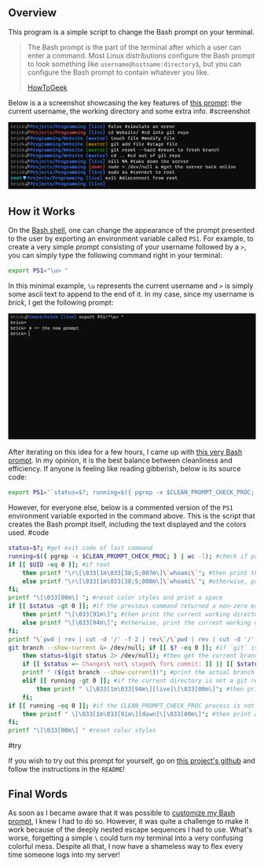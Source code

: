 ## Overview

This program is a simple script to change the Bash prompt on your terminal.

> The Bash prompt is the part of the terminal after which a user can enter a command. Most Linux distributions configure the Bash prompt to look something like `username@hostname:directory$`, but you can configure the Bash prompt to contain whatever you like.
>
> [HowToGeek](https://www.howtogeek.com/307701/how-to-customize-and-colorize-your-bash-prompt/)

Below is a a screenshot showcasing the key features of [this prompt](https://github.com/Bricktech2000/Clean-Bash-Prompt): the current username, the working directory and some extra info.
#screenshot

![screenshot of the key features of the program](./screenshot.png)

## How it Works

On the [Bash shell](<https://en.wikipedia.org/wiki/Bash_(Unix_shell)>), one can change the appearance of the prompt presented to the user by exporting an environment variable called `PS1`. For example, to create a very simple prompt consisting of your username followed by a `>`, you can simply type the following command right in your terminal:

```bash
export PS1="\u> "
```

In this minimal example, `\u` represents the current username and `>` is simply some ascii text to append to the end of it. In my case, since my username is _brick_, I get the following prompt:

![example of a bash prompt](./screenshot2.png)

After iterating on this idea for a few hours, I came up with [this very Bash prompt](https://github.com/Bricktech2000/Clean-Bash-Prompt). In my opinion, it is the best balance between cleanliness and efficiency. If anyone is feeling like reading gibberish, below is its source code:

```bash
export PS1='`status=$?; running=$({ pgrep -x $CLEAN_PROMPT_CHECK_PROC; } | wc -l); if [[ $UID -eq 0 ]]; then printf "\r\[\033[1m\033[38;5;007m\]\`whoami\`"; else printf "\r\[\033[1m\033[38;5;008m\]\`whoami\`"; fi; printf "\[\033[00m\] "; if [[ $status -gt 0 ]]; then printf "\[\033[91m\]"; else printf "\[\033[94m\]"; fi; printf "\`pwd | rev | cut -d '/' -f 2 | rev\`/\`pwd | rev | cut -d '/' -f 1 | rev\`\[\033[00m\]"; git branch --show-current &> /dev/null; if [[ $? -eq 0 ]]; then status=$(git status 2> /dev/null); if [[ $status =~ Changes\ not\ staged\ for\ commit: ]] || [[ $status =~ Untracked\ files: ]]; then printf "\[\033[1m\033[38;5;166m\]"; elif [[ $status =~ Changes\ to\ be\ committed: ]]; then printf "\[\033[1m\033[38;5;040m\]"; else printf "\[\033[1m\033[94m\]"; fi; printf " ($(git branch --show-current))"; elif [[ running -gt 0 ]]; then printf " \[\033[1m\033[94m\][live]\[\033[00m\]"; fi; if [[ running -eq 0 ]]; then printf " \[\033[1m\033[91m\][down]\[\033[00m\]"; fi; printf "\[\033[00m\] "`' && export PS2=' ' && export LS_COLORS='ow=01;34;40'
```

However, for everyone else, below is a commented version of the `PS1` environment variable exported in the command above. This is the script that creates the Bash prompt itself, including the text displayed and the colors used.
#code

```bash
status=$?; #get exit code of last command
running=$({ pgrep -x $CLEAN_PROMPT_CHECK_PROC; } | wc -l); #check if process CLEAN_PROMPT_CHECK_PROC is running
if [[ $UID -eq 0 ]]; #if root
    then printf "\r\[\033[1m\033[38;5;007m\]\`whoami\`"; #then print the current user in bold light gray
    else printf "\r\[\033[1m\033[38;5;008m\]\`whoami\`"; #otherwise, print the current user in bold dark gray
fi;
printf "\[\033[00m\] "; #reset color styles and print a space
if [[ $status -gt 0 ]]; #if the previous command returned a non-zero exit code (error)
    then printf "\[\033[91m\]"; #then print the current working directory in red
    else printf "\[\033[94m\]"; #otherwise, print the current working directory in blue
fi;
printf "\`pwd | rev | cut -d '/' -f 2 | rev\`/\`pwd | rev | cut -d '/' -f 1 | rev\`\[\033[00m\]"; #print the actual current working directory and reset color styles
git branch --show-current &> /dev/null; if [[ $? -eq 0 ]]; #if `git` is installed and the current directory is a git repository
    then status=$(git status 2> /dev/null); #then get the current branch and print it in bold and in the right color
    if [[ $status =~ Changes\ not\ staged\ for\ commit: ]] || [[ $status =~ Untracked\ files: ]]; then printf "\[\033[1m\033[38;5;166m\]"; elif [[ $status =~ Changes\ to\ be\ committed: ]]; then printf "\[\033[1m\033[38;5;040m\]"; else printf "\[\033[1m\033[94m\]"; fi;
    printf " ($(git branch --show-current))"; #print the actual branch
    elif [[ running -gt 0 ]]; #if the current directory is not a git repository and the CLEAN_PROMPT_CHECK_PROC process is running
        then printf " \[\033[1m\033[94m\][live]\[\033[00m\]"; #then print a bold blue `[live]`
    fi;
if [[ running -eq 0 ]]; #if the CLEAN_PROMPT_CHECK_PROC process is not running
    then printf " \[\033[1m\033[91m\][down]\[\033[00m\]"; #then print a bold red `[down]`
fi;
printf "\[\033[00m\] " #reset color styles
```

#try

If you wish to try out this prompt for yourself, go on [this project's github](https://github.com/Bricktech2000/Clean-Bash-Prompt) and follow the instructions in the `README`!

## Final Words

As soon as I became aware that it was possible to [customize my Bash prompt](https://www.youtube.com/watch?v=C92eaq_bZR8), I knew I had to do so. However, it was quite a challenge to make it work because of the deeply nested escape sequences I had to use. What's worse, forgetting a simple `\` could turn my terminal into a very confusing colorful mess. Despite all that, I now have a shameless way to flex every time someone logs into my server!
